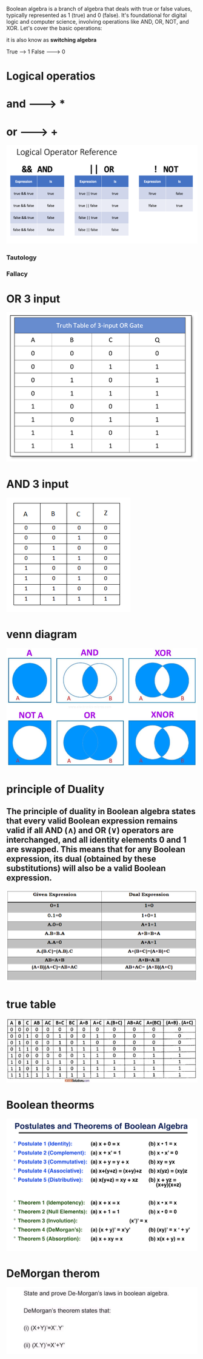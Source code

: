 Boolean algebra is a branch of algebra that deals with true or false values, typically represented as 1 (true) and 0 (false). It's foundational for digital logic and computer science, involving operations like AND, OR, NOT, and XOR. Let's cover the basic operations:

it is also know as <b>switching algebra</b>

True -->   1
False ---> 0

# Logical operatios



# and ---> *
# or ---> +

![alt text](image.png)


### Tautology 
### Fallacy 

# OR 3 input
![alt text](image-5.png)
# AND 3 input
![alt text](image-2.png)
# venn diagram

![alt text](image-4.png)

# principle of Duality

## The principle of duality in Boolean algebra states that every valid Boolean expression remains valid if all AND (∧) and OR (∨) operators are interchanged, and all identity elements 0 and 1 are swapped. This means that for any Boolean expression, its dual (obtained by these substitutions) will also be a valid Boolean expression.

![alt text](image-8.png)




# true table 
![alt text](image-6.png)

# Boolean theorms

![alt text](image-9.png)

# DeMorgan therom

![alt text](image-10.png)

